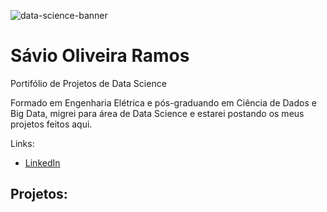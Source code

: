 ![data-science-banner](https://user-images.githubusercontent.com/88800541/171341328-13934da0-7ac5-4733-8c26-2f13d9b567a9.jpg)

# Sávio Oliveira Ramos
Portifólio de Projetos de Data Science

Formado em Engenharia Elétrica e pós-graduando em Ciência de Dados e Big Data, migrei para área de Data Science e estarei postando os meus projetos feitos aqui.

Links:

  * [LinkedIn](https://www.linkedin.com/in/savioramos)

## Projetos:

